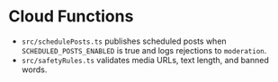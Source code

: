 # Cloud Functions

- `src/schedulePosts.ts` publishes scheduled posts when `SCHEDULED_POSTS_ENABLED` is true and logs rejections to `moderation`.
- `src/safetyRules.ts` validates media URLs, text length, and banned words.
